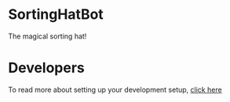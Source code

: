 # SortingHatBot

The magical sorting hat!

# Developers
To read more about setting up your development setup, [click here](./DEVELOPERS.md)


